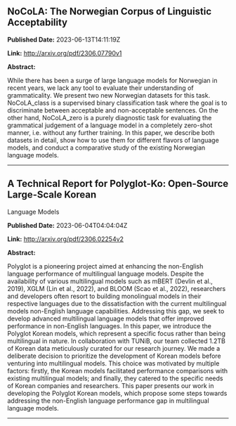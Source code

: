 ## NoCoLA: The Norwegian Corpus of Linguistic Acceptability

**Published Date:** 2023-06-13T14:11:19Z

**Link:** http://arxiv.org/pdf/2306.07790v1

**Abstract:**

  While there has been a surge of large language models for Norwegian in recent
years, we lack any tool to evaluate their understanding of grammaticality. We
present two new Norwegian datasets for this task. NoCoLA_class is a supervised
binary classification task where the goal is to discriminate between acceptable
and non-acceptable sentences. On the other hand, NoCoLA_zero is a purely
diagnostic task for evaluating the grammatical judgement of a language model in
a completely zero-shot manner, i.e. without any further training. In this
paper, we describe both datasets in detail, show how to use them for different
flavors of language models, and conduct a comparative study of the existing
Norwegian language models.


---

## A Technical Report for Polyglot-Ko: Open-Source Large-Scale Korean
  Language Models

**Published Date:** 2023-06-04T04:04:04Z

**Link:** http://arxiv.org/pdf/2306.02254v2

**Abstract:**

  Polyglot is a pioneering project aimed at enhancing the non-English language
performance of multilingual language models. Despite the availability of
various multilingual models such as mBERT (Devlin et al., 2019), XGLM (Lin et
al., 2022), and BLOOM (Scao et al., 2022), researchers and developers often
resort to building monolingual models in their respective languages due to the
dissatisfaction with the current multilingual models non-English language
capabilities. Addressing this gap, we seek to develop advanced multilingual
language models that offer improved performance in non-English languages. In
this paper, we introduce the Polyglot Korean models, which represent a specific
focus rather than being multilingual in nature. In collaboration with TUNiB,
our team collected 1.2TB of Korean data meticulously curated for our research
journey. We made a deliberate decision to prioritize the development of Korean
models before venturing into multilingual models. This choice was motivated by
multiple factors: firstly, the Korean models facilitated performance
comparisons with existing multilingual models; and finally, they catered to the
specific needs of Korean companies and researchers. This paper presents our
work in developing the Polyglot Korean models, which propose some steps towards
addressing the non-English language performance gap in multilingual language
models.


---

